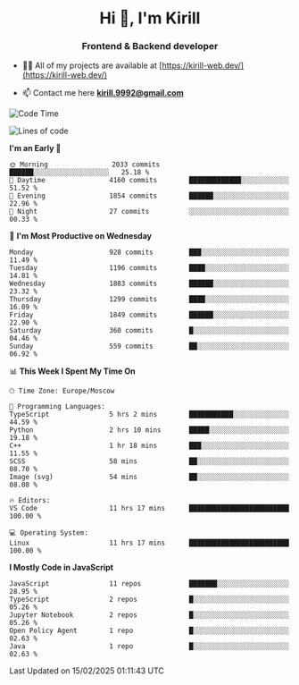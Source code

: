 <h1 align="center">Hi 👋, I'm Kirill</h1>
<h3 align="center">Frontend & Backend developer</h3>

- 👨‍💻 All of my projects are available at [https://kirill-web.dev/](https://kirill-web.dev/)

- 📫 Contact me here **kirill.9992@gmail.com**











<!--START_SECTION:waka-->
![Code Time](http://img.shields.io/badge/Code%20Time-2%2C139%20hrs%203%20mins-blue)

![Lines of code](https://img.shields.io/badge/From%20Hello%20World%20I%27ve%20Written-5.1%20million%20lines%20of%20code-blue)

**I'm an Early 🐤** 

```text
🌞 Morning                2033 commits        ██████░░░░░░░░░░░░░░░░░░░   25.18 % 
🌆 Daytime                4160 commits        █████████████░░░░░░░░░░░░   51.52 % 
🌃 Evening                1854 commits        ██████░░░░░░░░░░░░░░░░░░░   22.96 % 
🌙 Night                  27 commits          ░░░░░░░░░░░░░░░░░░░░░░░░░   00.33 % 
```
📅 **I'm Most Productive on Wednesday** 

```text
Monday                   928 commits         ███░░░░░░░░░░░░░░░░░░░░░░   11.49 % 
Tuesday                  1196 commits        ████░░░░░░░░░░░░░░░░░░░░░   14.81 % 
Wednesday                1883 commits        ██████░░░░░░░░░░░░░░░░░░░   23.32 % 
Thursday                 1299 commits        ████░░░░░░░░░░░░░░░░░░░░░   16.09 % 
Friday                   1849 commits        ██████░░░░░░░░░░░░░░░░░░░   22.90 % 
Saturday                 360 commits         █░░░░░░░░░░░░░░░░░░░░░░░░   04.46 % 
Sunday                   559 commits         ██░░░░░░░░░░░░░░░░░░░░░░░   06.92 % 
```


📊 **This Week I Spent My Time On** 

```text
🕑︎ Time Zone: Europe/Moscow

💬 Programming Languages: 
TypeScript               5 hrs 2 mins        ███████████░░░░░░░░░░░░░░   44.59 % 
Python                   2 hrs 10 mins       █████░░░░░░░░░░░░░░░░░░░░   19.18 % 
C++                      1 hr 18 mins        ███░░░░░░░░░░░░░░░░░░░░░░   11.55 % 
SCSS                     58 mins             ██░░░░░░░░░░░░░░░░░░░░░░░   08.70 % 
Image (svg)              54 mins             ██░░░░░░░░░░░░░░░░░░░░░░░   08.08 % 

🔥 Editors: 
VS Code                  11 hrs 17 mins      █████████████████████████   100.00 % 

💻 Operating System: 
Linux                    11 hrs 17 mins      █████████████████████████   100.00 % 
```

**I Mostly Code in JavaScript** 

```text
JavaScript               11 repos            ███████░░░░░░░░░░░░░░░░░░   28.95 % 
TypeScript               2 repos             █░░░░░░░░░░░░░░░░░░░░░░░░   05.26 % 
Jupyter Notebook         2 repos             █░░░░░░░░░░░░░░░░░░░░░░░░   05.26 % 
Open Policy Agent        1 repo              █░░░░░░░░░░░░░░░░░░░░░░░░   02.63 % 
Java                     1 repo              █░░░░░░░░░░░░░░░░░░░░░░░░   02.63 % 
```




 Last Updated on 15/02/2025 01:11:43 UTC
<!--END_SECTION:waka-->
